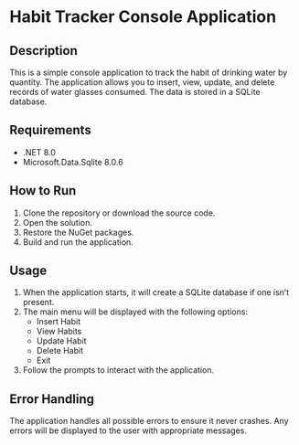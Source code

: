 # Habit Tracker Console Application

## Description

This is a simple console application to track the habit of drinking water by quantity. The application allows you to insert, view, update, and delete records of water glasses consumed. The data is stored in a SQLite database.

## Requirements

- .NET 8.0
- Microsoft.Data.Sqlite 8.0.6

## How to Run

1. Clone the repository or download the source code.
2. Open the solution.
3. Restore the NuGet packages.
4. Build and run the application.

## Usage

1. When the application starts, it will create a SQLite database if one isn’t present.
2. The main menu will be displayed with the following options:
   - Insert Habit
   - View Habits
   - Update Habit
   - Delete Habit
   - Exit
3. Follow the prompts to interact with the application.

## Error Handling

The application handles all possible errors to ensure it never crashes. Any errors will be displayed to the user with appropriate messages.
